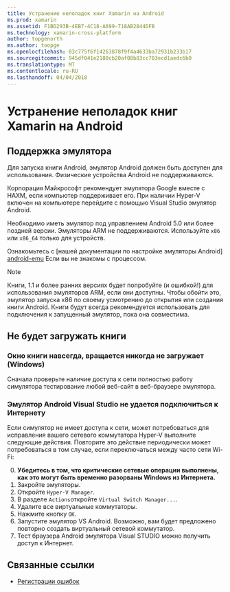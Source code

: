 ```yaml
---
title: Устранение неполадок книг Xamarin на Android
ms.prod: xamarin
ms.assetid: F1BD293B-4EB7-4C18-A699-718AB2844DFB
ms.technology: xamarin-cross-platform
author: topgenorth
ms.author: toopge
ms.openlocfilehash: 03c775f6f14263878f9f4a4633ba72931b233b17
ms.sourcegitcommit: 945df041e2180cb20af08b83cc703ecd1aedc6b0
ms.translationtype: MT
ms.contentlocale: ru-RU
ms.lasthandoff: 04/04/2018
---
```

# <a name="troubleshooting-xamarin-workbooks-on-android"></a>Устранение неполадок книг Xamarin на Android

## <a name="emulator-support"></a>Поддержка эмулятора

Для запуска книги Android, эмулятор Android должен быть доступен для использования. Физические устройства Android не поддерживаются.

Корпорация Майкрософт рекомендует эмулятора Google вместе с HAXM, если компьютер поддерживает его.
При наличии Hyper-V включен на компьютере перейдите с помощью Visual Studio эмулятор Android.

Необходимо иметь эмулятор под управлением Android 5.0 или более поздней версии. Эмуляторы ARM не поддерживаются. Используйте `x86` или `x86_64` только для устройств.

Ознакомьтесь с [нашей документации по настройке эмуляторы Android] [ android-emu] Если вы не знакомы с процессом.

> [!NOTE]
> Книги, 1.1 и более ранних версиях будет попробуйте (и ошибкой!) для использования эмуляторов ARM, если они доступны. Чтобы обойти это, эмулятор запуска x86 по своему усмотрению до открытия или создания книги Android. Книги будут всегда рекомендуется использовать для подключения к запущенный эмулятор, пока она совместима.

## <a name="workbooks-wont-load"></a>Не будет загружать книги

### <a name="workbook-window-spins-forever-never-loads-windows"></a>Окно книги навсегда, вращается никогда не загружает (Windows)

Сначала проверьте наличие доступа к сети полностью работу симулятора тестирование любой веб-сайт в веб-браузере эмулятора.

### <a name="visual-studio-android-emulator-cannot-connect-to-the-internet"></a>Эмулятор Android Visual Studio не удается подключиться к Интернету

Если симулятор не имеет доступа к сети, может потребоваться для исправления вашего сетевого коммутатора Hyper-V выполните следующие действия. Повторите это действие периодически может потребоваться в том случае, если переключаться между часто сети Wi-Fi:

0. **Убедитесь в том, что критические сетевые операции выполнены, как это могут быть временно разорваны Windows из Интернета.**
1. Закройте эмуляторы.
2. Откройте `Hyper-V Manager`.
3. В разделе `Actions`откройте `Virtual Switch Manager...`.
4. Удалите все виртуальные коммутаторы.
5. Нажмите кнопку `OK`.
6. Запустите эмулятор VS Android. Возможно, вам будет предложено повторно создать виртуальный сетевой коммутатор.
7. Тест браузера Android эмулятора Visual STUDIO можно получить доступ к Интернет.

[android-emu]: https://developer.xamarin.com/guides/android/deployment,_testing,_and_metrics/debug-on-emulator/


## <a name="related-links"></a>Связанные ссылки

- [Регистрации ошибок](~/tools/workbooks/install.md#reporting-bugs)
